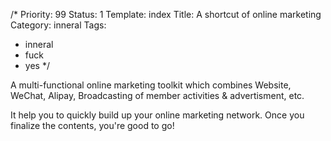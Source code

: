 /*
Priority: 99
Status: 1
Template: index
Title: A shortcut of online marketing
Category: inneral
Tags:
  - inneral
  - fuck
  - yes
*/
<p>  A multi-functional online marketing toolkit which combines Website,   WeChat, Alipay, Broadcasting of member activities &amp; advertisment, etc.</p><p>  It help you to quickly build up your online marketing network.   Once you finalize the contents, you're good to go!</p>